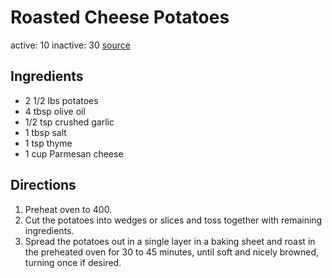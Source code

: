 # Roasted Cheese Potatoes
active: 10
inactive: 30
[source](https://www.thespruceeats.com/roasted-potatoes-with-parmesan-cheese-3051057)
## Ingredients
* 2 1/2 lbs potatoes
* 4 tbsp olive oil
* 1/2 tsp crushed garlic
* 1 tbsp salt
* 1 tsp thyme
* 1 cup Parmesan cheese
## Directions
1. Preheat oven to 400.
2. Cut the potatoes into wedges or slices and toss together with remaining ingredients.
3. Spread the potatoes out in a single layer in a baking sheet and roast in the preheated oven for 30 to 45 minutes, until soft and nicely browned, turning once if desired.
